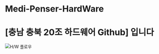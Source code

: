 # Medi-Penser-HardWare
# [충남 충북 20조 하드웨어 Github] 입니다
![H/W 플로우](https://user-images.githubusercontent.com/42240751/167737923-a84d2546-9dfb-4788-8e2a-9a3a56ce9904.png)
